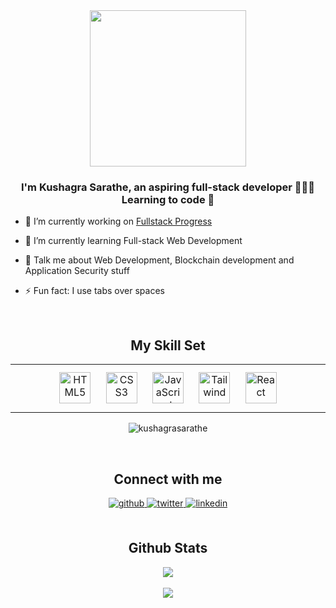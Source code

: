 <div align="center">
<img src="https://rishavanand.github.io/static/images/greetings.gif" align="center" height="250" width="" />
</div>  
  

### <div align="center">I'm Kushagra Sarathe, an aspiring full-stack developer 👨🏻‍💻  Learning to code 🚀</div>  
  
- 🔭 I’m currently working on [Fullstack Progress](https://github.com/kushagrasarathe/fullstack-progress)  
  

- 🌱 I’m currently learning Full-stack Web Development  
  

- 💬 Talk me about Web Development, Blockchain development and Application Security stuff  
  

- ⚡ Fun fact: I use tabs over spaces  
  

<br/>  


<h2 align="center">My Skill Set</h2>

<table align="center"><tr><td valign="top" width="33%">

<div align="center">  
<img style="margin: 10px" src="https://profilinator.rishav.dev/skills-assets/html5-original-wordmark.svg" alt="HTML5" height="50" />  
<img style="margin: 10px" src="https://profilinator.rishav.dev/skills-assets/css3-original-wordmark.svg" alt="CSS3" height="50" />  
<img style="margin: 10px" src="https://profilinator.rishav.dev/skills-assets/javascript-original.svg" alt="JavaScript" height="50" />  
<img style="margin: 10px" src="https://avatars.githubusercontent.com/u/67109815?s=200&v=4" alt="Tailwind" height="50" />
<img style="margin: 10px" src="https://profilinator.rishav.dev/skills-assets/react-original-wordmark.svg" alt="React" height="50" />    
</div>
</td></tr></table>  
<p align="center"><img align="center" src="https://github-readme-stats.vercel.app/api/top-langs?username=kushagrasarathe&show_icons=true&locale=en&layout=compact" alt="kushagrasarathe" /></p>
<br/>  
<h2 align="center">Connect with me</h2>  
<div align="center">
<a href="https://github.com/kushagrasarathe" target="_blank">
<img src=https://img.shields.io/badge/github-%2324292e.svg?&style=for-the-badge&logo=github&logoColor=white alt=github style="margin-bottom: 5px;" />
</a>
<a href="https://twitter.com/kushagrasarathe" target="_blank">
<img src=https://img.shields.io/badge/twitter-%2300acee.svg?&style=for-the-badge&logo=twitter&logoColor=white alt=twitter style="margin-bottom: 5px;" />
</a>
<a href="https://linkedin.com/in/kushagra-sarathe" target="_blank">
<img src=https://img.shields.io/badge/linkedin-%231E77B5.svg?&style=for-the-badge&logo=linkedin&logoColor=white alt=linkedin style="margin-bottom: 5px;" />
</a>
</div>
<br/>  

<h2 align="center">Github Stats</h2>

<div align="center"><img src="https://github-readme-stats.vercel.app/api?username=kushagrasarathe&show_icons=true&count_private=true&hide_border=true" align="center" /></div>   

<br/>  

<div align="center">
<img src="https://komarev.com/ghpvc/?username=kushagrasarathe&&style=flat-square" align="center" />
</div>  
